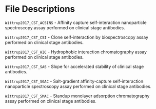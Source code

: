 # File Descriptions

`Wittrup2017_CST_ACSINS` - Affinity capture self-interaction nanoparticle spectroscopy assay performed on clinical stage antibodies.

`Wittrup2017_CST_CSI` - Clone self-interaction by biospectroscopy assay performed on clinical stage antibodies.

`Wittrup2017_CST_HIC` - Hydrophobic interaction chromatography assay performed on clinical stage antibodies.

`Wittrup2017_CST_SAS` - Slope for accelerated stability of clinical stage antibodies.

`Wittrup2017_CST_SGAC` - Salt-gradient affinity-capture self-interaction nanoparticle spectroscopy assay performed on clinical stage antibodies.

`Wittrup2017_CST_SMAC` - Standup monolayer adsorption chromatography assay performed on clinical stage antibodies.

